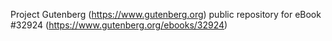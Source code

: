 Project Gutenberg (https://www.gutenberg.org) public repository for eBook #32924 (https://www.gutenberg.org/ebooks/32924)
